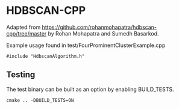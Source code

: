 # HDBSCAN-CPP
Adapted from https://github.com/rohanmohapatra/hdbscan-cpp/tree/master by Rohan Mohapatra and Sumedh Basarkod.

Example usage found in test/FourProminentClusterExample.cpp

```
#include "HdbscanAlgorithm.h"
```

## Testing
The test binary can be built as an option by enabling BUILD_TESTS.
```
cmake .. -DBUILD_TESTS=ON
```
